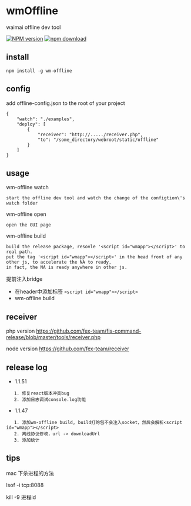 # wmOffline
waimai offline dev tool

[![NPM version][npm-image]][npm-url]
[![npm download][download-image]][download-url]

[npm-image]: http://img.shields.io/npm/v/wm-offline.svg?style=flat-square

[npm-url]: http://npmjs.org/package/wm-offline
[download-image]: https://img.shields.io/npm/dm/wm-offline.svg?style=flat-square
[download-url]: https://npmjs.org/package/wm-offline

## install
```
npm install -g wm-offline
```

## config
add offline-config.json to the root of your project
```
{
	"watch": "./examples",
	"deploy": [
		{
			"receiver": "http://...../receiver.php",
			"to": "/some_directory/webroot/static/offline"
		}
	]
}
```

## usage

wm-offline watch
```
start the offline dev tool and watch the change of the configtion\'s watch folder
```


wm-offline open
```
open the GUI page
```


wm-offline build
```
build the release package, resovle '<script id="wmapp"></script>' to real path.
put the tag '<script id="wmapp"></script>' in the head front of any other js, to accelerate the NA to ready,
in fact, the NA is ready anywhere in other js.
```

提前注入bridge

+ 在header中添加标签 ```<script id="wmapp"></script>```
+ wm-offline build

## receiver

php version
https://github.com/fex-team/fis-command-release/blob/master/tools/receiver.php

node version
https://github.com/fex-team/receiver


## release log

+ 1.1.51
```
   1. 修复react版本冲突bug
   2. 添加日志调试console.log功能
```

+ 1.1.47
```
   1. 添加wm-offline build, build打的包不会注入socket，然后会解析<script id="wmapp"></script>
   2. 离线协议修改，url -> downloadUrl
   3. 添加统计
```

## tips

mac 下杀进程的方法

lsof -i tcp:8088

kill -9 进程id
